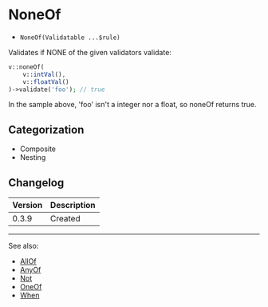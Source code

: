# NoneOf

- `NoneOf(Validatable ...$rule)`

Validates if NONE of the given validators validate:

```php
v::noneOf(
    v::intVal(),
    v::floatVal()
)->validate('foo'); // true
```

In the sample above, 'foo' isn't a integer nor a float, so noneOf returns true.

## Categorization

- Composite
- Nesting

## Changelog

Version | Description
--------|-------------
  0.3.9 | Created

***
See also:

- [AllOf](AllOf.md)
- [AnyOf](AnyOf.md)
- [Not](Not.md)
- [OneOf](OneOf.md)
- [When](When.md)
